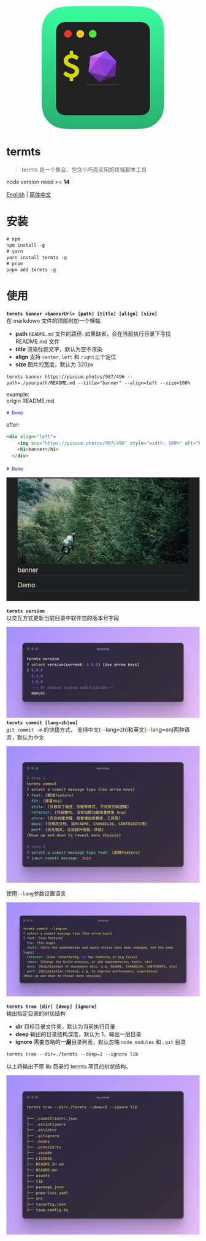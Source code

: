 <div align="center">
  <img src="./assets/termts-icon-512.png" style="width: 320px" alt="banner" />
  <h1 align="left">termts</h1>
</div>

> termts 是一个集合，包含小巧而实用的终端脚本工具

node version need >= **14**

[English](README.md) | [简体中文](README-ZH.md)

# 安装

```shell
# npm
npm install -g
# yarn
yarn install termts -g
# pnpm
pnpm add termts -g
```

# 使用

**`termts banner <bannerUrl> [path] [title] [align] [size]`**  
在 markdown 文件的顶部附加一个横幅

- **path** `README.md` 文件的路径. 如果缺省，会在当前执行目录下寻找 README.md 文件
- **title** 渲染标题文字，默认为空不渲染
- **align** 支持 `center`, `left` 和 `right`三个定位
- **size** 图片的宽度，默认为 320px

```shell
termts banner https://picsum.photos/987/496 --path=./yourpath/README.md --title="banner" --align=left --size=100%
```

example:  
origin README.md

```markdown
# Demo
```

after:

```markdown
<div align="left">
    <img src="https://picsum.photos/987/496" style="width: 100%" alt="banner" />
    <h1>banner</h1>
  </div>
  
# Demo
```

![preview](./assets/banner-1.jpg)

**`termts version`**  
以交互方式更新当前目录中软件包的版本号字段

![demo](./assets/termts-version.jpg)  
**`termts commit [lang=zh|en]`**  
`git commit -m` 的快捷方式， 支持中文(--lang=zh)和英文(--lang=en)两种语言，默认为中文

![demo](./assets/termts-commit-1.jpg)

使用`--lang`参数设置语言

![demo](./assets/termts-commit-2.jpg)

**`termts tree [dir] [deep] [ignore]`**  
输出指定目录的树状结构

- **dir** 目标目录文件夹，默认为当前执行目录
- **deep** 输出的目录结构深度，默认为 1，输出一层目录
- **ignore** 需要忽略的**一层**目录列表，默认忽略 `node_modules` 和 `.git` 目录

```shell
termts tree --dir=./termts --deep=2 --ignore lib
```

以上将输出不带 lib 目录的 termts 项目的树状结构。

![demo](./assets/termts-tree.jpg)
